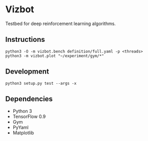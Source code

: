 Vizbot
======

Testbed for deep reinforcement learning algorithms.

## Instructions

```shell
python3 -O -m vizbot.bench definition/full.yaml -p <threads>
python3 -m vizbot.plot "~/experiment/gym/*"
```

## Development

```shell
python3 setup.py test --args -x
```

## Dependencies

- Python 3
- TensorFlow 0.9
- Gym
- PyYaml
- Matplotlib
